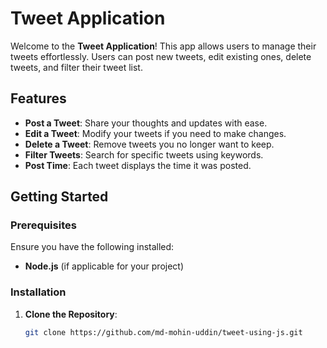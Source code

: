 #  Tweet Application

Welcome to the **Tweet Application**! This app allows users to manage their tweets effortlessly. Users can post new tweets, edit existing ones, delete tweets, and filter their tweet list.

##  Features

- **Post a Tweet**: Share your thoughts and updates with ease.
- **Edit a Tweet**: Modify your tweets if you need to make changes.
- **Delete a Tweet**: Remove tweets you no longer want to keep.
- **Filter Tweets**: Search for specific tweets using keywords.
- **Post Time**: Each tweet displays the time it was posted.

##  Getting Started

### Prerequisites

Ensure you have the following installed:

- **Node.js** (if applicable for your project)

### Installation

1. **Clone the Repository**:
   ```bash
   git clone https://github.com/md-mohin-uddin/tweet-using-js.git
